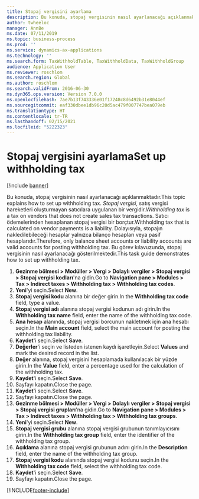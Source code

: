 ```yaml
---
title: Stopaj vergisini ayarlama
description: Bu konuda, stopaj vergisinin nasıl ayarlanacağı açıklanmaktadır.
author: twheeloc
manager: AnnBe
ms.date: 07/11/2019
ms.topic: business-process
ms.prod: ''
ms.service: dynamics-ax-applications
ms.technology: ''
ms.search.form: TaxWithholdTable, TaxWithholdData, TaxWithholdGroup
audience: Application User
ms.reviewer: roschlom
ms.search.region: Global
ms.author: roschlom
ms.search.validFrom: 2016-06-30
ms.dyn365.ops.version: Version 7.0.0
ms.openlocfilehash: 7ae7b13f743336e01f17248c8d6492b31e8044ef
ms.sourcegitcommit: eaf330dbee1db96c20d5ac479f007747bea079eb
ms.translationtype: HT
ms.contentlocale: tr-TR
ms.lasthandoff: 02/15/2021
ms.locfileid: "5222323"
---
```

# <a name="set-up-withholding-tax"></a><span data-ttu-id="03ba5-103">Stopaj vergisini ayarlama</span><span class="sxs-lookup"><span data-stu-id="03ba5-103">Set up withholding tax</span></span>

[!include [banner](../../includes/banner.md)]

<span data-ttu-id="03ba5-104">Bu konuda, stopaj vergisinin nasıl ayarlanacağı açıklanmaktadır.</span><span class="sxs-lookup"><span data-stu-id="03ba5-104">This topic explains how to set up withholding tax.</span></span> <span data-ttu-id="03ba5-105">*Stopaj vergisi*, satış vergisi hareketleri oluşturmayan satıcılara uygulanan bir vergidir.</span><span class="sxs-lookup"><span data-stu-id="03ba5-105">*Withholding tax* is a tax on vendors that does not create sales tax transactions.</span></span> <span data-ttu-id="03ba5-106">Satıcı ödemelerinden hesaplanan stopaj vergisi bir borçtur.</span><span class="sxs-lookup"><span data-stu-id="03ba5-106">Withholding tax that is calculated on vendor payments is a liability.</span></span> <span data-ttu-id="03ba5-107">Dolayısıyla, stopajın nakledilebileceği hesaplar yalnızca bilanço hesapları veya pasif hesaplarıdır.</span><span class="sxs-lookup"><span data-stu-id="03ba5-107">Therefore, only balance sheet accounts or liability accounts are valid accounts for posting withholding tax.</span></span> <span data-ttu-id="03ba5-108">Bu görev kılavuzunda, stopaj vergisinin nasıl ayarlanacağı gösterilmektedir.</span><span class="sxs-lookup"><span data-stu-id="03ba5-108">This task guide demonstrates how to set up withholding tax.</span></span>

1. <span data-ttu-id="03ba5-109">**Gezinme bölmesi > Modüller > Vergi > Dolaylı vergiler > Stopaj vergisi > Stopaj vergisi kodları**'na gidin.</span><span class="sxs-lookup"><span data-stu-id="03ba5-109">Go to **Navigation pane > Modules > Tax > Indirect taxes > Withholding tax > Withholding tax codes**.</span></span>
2. <span data-ttu-id="03ba5-110">**Yeni**'yi seçin.</span><span class="sxs-lookup"><span data-stu-id="03ba5-110">Select **New**.</span></span>
3. <span data-ttu-id="03ba5-111">**Stopaj vergisi kodu** alanına bir değer girin.</span><span class="sxs-lookup"><span data-stu-id="03ba5-111">In the **Withholding tax code** field, type a value.</span></span>
4. <span data-ttu-id="03ba5-112">**Stopaj vergisi adı** alanına stopaj vergisi kodunun adı girin.</span><span class="sxs-lookup"><span data-stu-id="03ba5-112">In the **Withholding tax name** field, enter the name of the withholding tax code.</span></span>
5. <span data-ttu-id="03ba5-113">**Ana hesap** alanında, stopaj vergisi borcunun nakletmek için ana hesabı seçin.</span><span class="sxs-lookup"><span data-stu-id="03ba5-113">In the **Main account** field, select the main account for posting the withholding tax liability.</span></span>
6. <span data-ttu-id="03ba5-114">**Kaydet**'i seçin.</span><span class="sxs-lookup"><span data-stu-id="03ba5-114">Select **Save**.</span></span>
7. <span data-ttu-id="03ba5-115">**Değerler**'i seçin ve listeden istenen kaydı işaretleyin.</span><span class="sxs-lookup"><span data-stu-id="03ba5-115">Select **Values** and mark the desired record in the list.</span></span>
8. <span data-ttu-id="03ba5-116">**Değer** alanına, stopaj vergisini hesaplamada kullanılacak bir yüzde girin.</span><span class="sxs-lookup"><span data-stu-id="03ba5-116">In the **Value** field, enter a percentage used for the calculation of the withholding tax.</span></span>
9. <span data-ttu-id="03ba5-117">**Kaydet**'i seçin.</span><span class="sxs-lookup"><span data-stu-id="03ba5-117">Select **Save**.</span></span>
10. <span data-ttu-id="03ba5-118">Sayfayı kapatın.</span><span class="sxs-lookup"><span data-stu-id="03ba5-118">Close the page.</span></span>
11. <span data-ttu-id="03ba5-119">**Kaydet**'i seçin.</span><span class="sxs-lookup"><span data-stu-id="03ba5-119">Select **Save**.</span></span>
12. <span data-ttu-id="03ba5-120">Sayfayı kapatın.</span><span class="sxs-lookup"><span data-stu-id="03ba5-120">Close the page.</span></span>
13. <span data-ttu-id="03ba5-121">**Gezinme bölmesi > Modüller > Vergi > Dolaylı vergiler > Stopaj vergisi > Stopaj vergisi grupları**'na gidin.</span><span class="sxs-lookup"><span data-stu-id="03ba5-121">Go to **Navigation pane > Modules > Tax > Indirect taxes > Withholding tax > Withholding tax groups**.</span></span>
14. <span data-ttu-id="03ba5-122">**Yeni**'yi seçin.</span><span class="sxs-lookup"><span data-stu-id="03ba5-122">Select **New**.</span></span>
15. <span data-ttu-id="03ba5-123">**Stopaj vergisi grubu** alanına stopaj vergisi grubunun tanımlayıcısını girin.</span><span class="sxs-lookup"><span data-stu-id="03ba5-123">In the **Withholding tax group** field, enter the identifier of the withholding tax group.</span></span>
16. <span data-ttu-id="03ba5-124">**Açıklama** alanına stopaj vergisi grubunun adını girin.</span><span class="sxs-lookup"><span data-stu-id="03ba5-124">In the **Description** field, enter the name of the withholding tax group.</span></span>
17. <span data-ttu-id="03ba5-125">**Stopaj vergisi kodu** alanında stopaj vergisi kodunu seçin.</span><span class="sxs-lookup"><span data-stu-id="03ba5-125">In the **Withholding tax code** field, select the withholding tax code.</span></span>
18. <span data-ttu-id="03ba5-126">**Kaydet**'i seçin.</span><span class="sxs-lookup"><span data-stu-id="03ba5-126">Select **Save**.</span></span>
19. <span data-ttu-id="03ba5-127">Sayfayı kapatın.</span><span class="sxs-lookup"><span data-stu-id="03ba5-127">Close the page.</span></span>



[!INCLUDE[footer-include](../../../includes/footer-banner.md)]